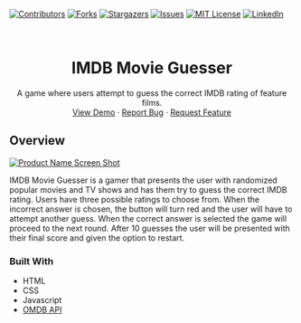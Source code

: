 [![Contributors][contributors-shield]][contributors-url]
[![Forks][forks-shield]][forks-url]
[![Stargazers][stars-shield]][stars-url]
[![Issues][issues-shield]][issues-url]
[![MIT License][license-shield]][license-url]
[![LinkedIn][linkedin-shield]][linkedin-url]



<!-- PROJECT LOGO -->
<br />
<p align="center">
  <h1 align="center">IMDB Movie Guesser</h1>

  <p align="center">
    A game where users attempt to guess the correct IMDB rating of feature films.
    <br />
    <a href="https://benmicol.com/movie">View Demo</a>
    ·
    <a href="https://github.com/benmicol/imdb-guesser/issues">Report Bug</a>
    ·
    <a href="https://github.com/benmicol/imdb-guesser/issues">Request Feature</a>
  </p>
</p>


## Overview

[![Product Name Screen Shot][product-screenshot]](http://benmicol.com/movie)


IMDB Movie Guesser is a gamer that presents the user with randomized popular movies and TV shows and has them try to guess the correct IMDB rating. Users have three possible ratings to choose from. When the incorrect answer is chosen, the button will turn red and the user will have to attempt another guess. When the correct answer is selected the game will proceed to the next round. After 10 guesses the user will be presented with their final score and given the option to restart.


### Built With

* HTML
* CSS
* Javascript
* [OMDB API](http://www.omdbapi.com/)

<!-- MARKDOWN LINKS & IMAGES -->
<!-- https://www.markdownguide.org/basic-syntax/#reference-style-links -->
[contributors-shield]: https://img.shields.io/github/contributors/benmicol/tierlist.svg?style=flat-square
[contributors-url]: https://github.com/benmicol/tierlist/graphs/contributors
[forks-shield]: https://img.shields.io/github/forks/benmicol/tierlist.svg?style=flat-square
[forks-url]: https://github.com/benmicol/tierlist/network/members
[stars-shield]: https://img.shields.io/github/stars/benmicol/tierlist.svg?style=flat-square
[stars-url]: https://github.com/benmicol/tierlist/stargazers
[issues-shield]: https://img.shields.io/github/issues/benmicol/tierlist.svg?style=flat-square
[issues-url]: https://github.com/benmicol/tierlist/issues
[license-shield]: https://img.shields.io/github/license/benmicol/tierlist.svg?style=flat-square
[license-url]: https://github.com/benmicol/tierlist/blob/master/LICENSE.txt
[linkedin-shield]: https://img.shields.io/badge/-LinkedIn-black.svg?style=flat-square&logo=linkedin&colorB=555
[linkedin-url]: https://linkedin.com/in/benmicol
[product-screenshot]: images/screenshot.png
